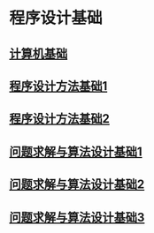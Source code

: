 # 程序设计基础 
>
## [计算机基础]()
>
## [程序设计方法基础1]()
>
## [程序设计方法基础2]()
>
## [问题求解与算法设计基础1]()
>
## [问题求解与算法设计基础2]()
>
## [问题求解与算法设计基础3]()
>

 
